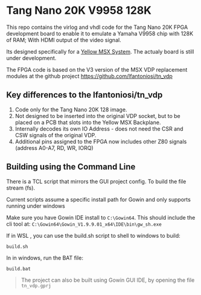 # Tang Nano 20K V9958 128K

This repo contains the virlog and vhdl code for the Tang Nano 20K FPGA development board to enable it to emulate a Yamaha V9958 chip with 128K of RAM; With HDMI output of the video signal.

Its designed specifically for a [Yellow MSX System](https://www.tindie.com/stores/dinotron/).  The actualy board is still under development.

The FPGA code is based on the V3 version of the MSX VDP replacement modules at the github project https://github.com/lfantoniosi/tn_vdp

## Key differences to the lfantoniosi/tn_vdp

1. Code only for the Tang Nano 20K 128 image.
2. Not designed to be inserted into the original VDP socket, but to be placed on a PCB that slots into the Yellow MSX Backplane.
3. Internally decodes its own IO Address - does not need the CSR and CSW signals of the original VDP.
4. Additional pins assigned to the FPGA now includes other Z80 signals (address A0-A7, RD, WR, IORQ)

## Building using the Command Line

There is a TCL script that mirrors the GUI project config.  To build the file stream (fs).

Current scripts assume a specific install path for Gowin and only supports running under windows

Make sure you have Gowin IDE install to `C:\Gowin64`.  This should include the cli tool at: `C:\Gowin64\Gowin_V1.9.9.01_x64\IDE\bin\gw_sh.exe`

If in WSL , you can use the build.sh script to shell to windows to build:

```
build.sh
```

In in windows, run the BAT file:

```
build.bat
```

> The project can also be built using Gowin GUI IDE, by opening the file `tn_vdp.gprj`
